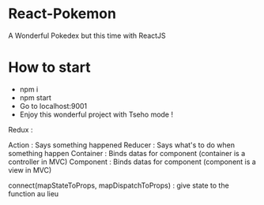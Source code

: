 # React-Pokemon
A Wonderful Pokedex but this time with ReactJS

# How to start

- npm i
- npm start
- Go to localhost:9001
- Enjoy this wonderful project with Tseho mode !



Redux :

Action : Says something happened
Reducer : Says what's to do when something happen
Container : Binds datas for component (container is a controller in MVC)
Component : Binds datas for component (component is a view in MVC)


connect(mapStateToProps, mapDispatchToProps) : give state to the function au lieu






